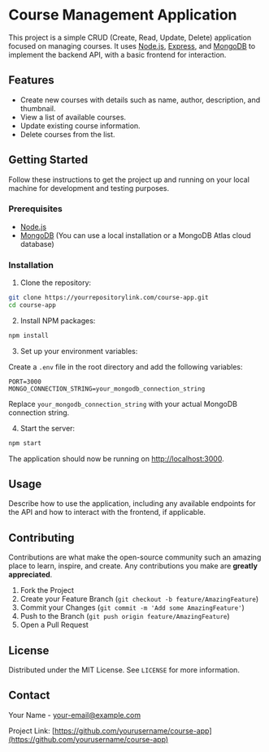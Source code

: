 
# Course Management Application

This project is a simple CRUD (Create, Read, Update, Delete) application focused on managing courses. It uses [Node.js](https://nodejs.org/en/), [Express](https://expressjs.com/), and [MongoDB](https://www.mongodb.com/) to implement the backend API, with a basic frontend for interaction.

## Features

- Create new courses with details such as name, author, description, and thumbnail.
- View a list of available courses.
- Update existing course information.
- Delete courses from the list.

## Getting Started

Follow these instructions to get the project up and running on your local machine for development and testing purposes.

### Prerequisites

- [Node.js](https://nodejs.org/en/download/)
- [MongoDB](https://www.mongodb.com/try/download/community) (You can use a local installation or a MongoDB Atlas cloud database)

### Installation

1. Clone the repository:

```bash
git clone https://yourrepositorylink.com/course-app.git
cd course-app
```

2. Install NPM packages:

```bash
npm install
```

3. Set up your environment variables:

Create a `.env` file in the root directory and add the following variables:

```env
PORT=3000
MONGO_CONNECTION_STRING=your_mongodb_connection_string
```

Replace `your_mongodb_connection_string` with your actual MongoDB connection string.

4. Start the server:

```bash
npm start
```

The application should now be running on [http://localhost:3000](http://localhost:3000).

## Usage

Describe how to use the application, including any available endpoints for the API and how to interact with the frontend, if applicable.

## Contributing

Contributions are what make the open-source community such an amazing place to learn, inspire, and create. Any contributions you make are **greatly appreciated**.

1. Fork the Project
2. Create your Feature Branch (`git checkout -b feature/AmazingFeature`)
3. Commit your Changes (`git commit -m 'Add some AmazingFeature'`)
4. Push to the Branch (`git push origin feature/AmazingFeature`)
5. Open a Pull Request

## License

Distributed under the MIT License. See `LICENSE` for more information.

## Contact

Your Name - [your-email@example.com](mailto:your-email@example.com)

Project Link: [https://github.com/yourusername/course-app](https://github.com/yourusername/course-app)
